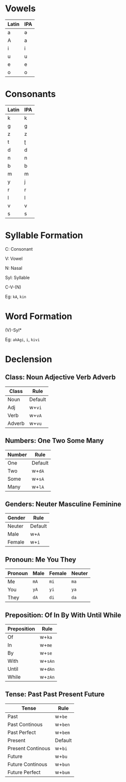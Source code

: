 # Vowels

| Latin | IPA |
| ----- | --- |
| a     | ə   |
| A     | a   |
| i     | i   |
| u     | u   |
| e     | e   |
| o     | o   |

# Consonants

| Latin | IPA |
| ----- | --- |
| k     | k   |
| g     | g   |
| z     | z   |
| t     | ʈ   |
| d     | d   |
| n     | n   |
| b     | b   |
| m     | m   |
| y     | j   |
| r     | r   |
| l     | l   |
| v     | v   |
| s     | s   |

# Syllable Formation

C: Consonant

V: Vowel

N: Nasal

Syl: Syllable

C-V-(N)

Eg: `kA`, `kin`

# Word Formation

(V)-Syl*

Eg: `akAgi`, `i`, `kivi`

# Declension

## Class: Noun Adjective Verb Adverb

| Class  | Rule    |
| ------ | ------- |
| Noun   | Default |
| Adj    | w+`vi`  |
| Verb   | w+`vA`  |
| Adverb | w+`vu`  |

## Numbers: One Two Some Many

| Number | Rule    |
| ------ | ------- |
| One    | Default |
| Two    | w+`dA`  |
| Some   | w+`sA`  |
| Many   | w+`lA`  |

## Genders: Neuter Masculine Feminine

| Gender | Rule    |
| ------ | ------- |
| Neuter | Default |
| Male   | w+`A`   |
| Female | w+`i`   |

## Pronoun: Me You They

| Pronoun | Male | Female | Neuter |
| ------- | ---- | ------ | ------ |
| Me      | `mA` | `mi`   | `ma`   |
| You     | `yA` | `yi`   | `ya`   |
| They    | `dA` | `di`   | `da`   |

## Preposition: Of In By With Until While

| Preposition | Rule    |
| ----------- | ------- |
| Of          | w+`ka`  |
| In          | w+`me`  |
| By          | w+`se`  |
| With        | w+`sAn` |
| Until       | w+`dAn` |
| While       | w+`zAn` |

## Tense: Past Past Present Future

| Tense             | Rule    |
| ----------------- | ------- |
| Past              | w+`be`  |
| Past Continous    | w+`ben` |
| Past Perfect      | w+`bem` |
| Present           | Default |
| Present Continous | w+`bi`  |
| Future            | w+`bu`  |
| Future Continous  | w+`bun` |
| Future Perfect    | w+`bum` |
